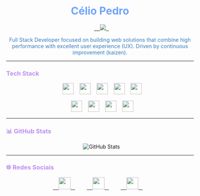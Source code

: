 <h1 align="center" style="color: #70A4FC;">Célio Pedro</h1>

<p align="center">
  <a href="https://github.com/DenverCoder1/readme-typing-svg">
    <img src="https://readme-typing-svg.demolab.com/?lines=Full-stack%20web%20and%20app%20developer;Experienced%20UI%2FUX%20Designer;Always%20learning%20new%20things&font=Fira%20Code&center=true&width=440&height=45&color=BE90F2&vCenter=true&pause=1000&size=22" />
  </a>
</p>

<p align="center" style="color: #387CBC;">
Full Stack Developer focused on building web solutions that combine high performance with excellent user experience (UX). Driven by continuous improvement (kaizen).
</p>

---

<h3 style="color: #BE90F2;">Tech Stack</h3>

<p align="center">
    <img src="https://cdn.jsdelivr.net/gh/devicons/devicon/icons/html5/html5-original.svg" width="30" /> 
  <img src="https://cdn.jsdelivr.net/gh/devicons/devicon/icons/css3/css3-original.svg" width="30" /> 
  <img src="https://cdn.jsdelivr.net/gh/devicons/devicon/icons/javascript/javascript-original.svg" width="30" /> 
  <img src="https://cdn.jsdelivr.net/gh/devicons/devicon/icons/react/react-original.svg" width="30" /> 
  <img src="https://cdn.jsdelivr.net/gh/devicons/devicon/icons/nodejs/nodejs-original.svg" width="30" /> 
</p>

<p align="center">
    <img src="https://cdn.jsdelivr.net/gh/devicons/devicon/icons/java/java-original.svg" width="30" /> 
  <img src="https://cdn.jsdelivr.net/gh/devicons/devicon/icons/spring/spring-original.svg" width="30" /> 
  <img src="https://cdn.jsdelivr.net/gh/devicons/devicon/icons/mysql/mysql-original.svg" width="30" /> 
  <img src="https://cdn.jsdelivr.net/gh/devicons/devicon/icons/azure/azure-original.svg" width="30" /> 
</p>

---

<h3 style="color: #BE90F2;">📊 GitHub Stats</h3>

<p align="center">
  <img src="https://github-readme-stats.vercel.app/api?username=SEU_USUARIO&show_icons=true&theme=dark&hide_border=true&count_private=true&title_color=BE90F2&icon_color=BE90F2&text_color=387CBC&bg_color=1E1E1E" alt="GitHub Stats" />
</p>

---

<h3 style="color: #BE90F2;">🌐 Redes Sociais</h3>

<p align="center">
  <a href="https://www.linkedin.com/in/seu-perfil" title="LinkedIn">
    <img width="32px" src="https://cdn.jsdelivr.net/gh/devicons/devicon/icons/linkedin/linkedin-original.svg" />
  </a>
  &#8287;&#8287;&#8287;
  <a href="https://twitter.com/seu-usuario" title="X (Twitter)">
    <img width="32px" src="https://www.svgrepo.com/show/475689/twitter-color.svg" />
  </a>
  &#8287;&#8287;&#8287;
  <a href="https://discord.gg/seu-servidor" title="Discord">
    <img width="32px" src="https://cdn.jsdelivr.net/gh/devicons/devicon/icons/discord/discord-original.svg" />
  </a>
  &#8287;&#8287;&#8287;
</p>
